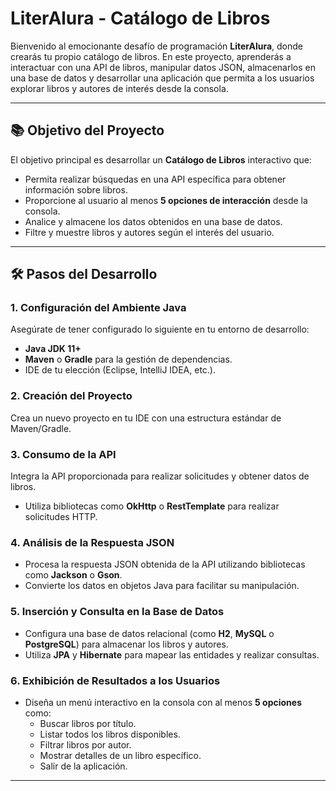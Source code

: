 # LiterAlura - Catálogo de Libros  

Bienvenido al emocionante desafío de programación **LiterAlura**, donde crearás tu propio catálogo de libros. En este proyecto, aprenderás a interactuar con una API de libros, manipular datos JSON, almacenarlos en una base de datos y desarrollar una aplicación que permita a los usuarios explorar libros y autores de interés desde la consola.

---

## 📚 Objetivo del Proyecto  

El objetivo principal es desarrollar un **Catálogo de Libros** interactivo que:  
- Permita realizar búsquedas en una API específica para obtener información sobre libros.  
- Proporcione al usuario al menos **5 opciones de interacción** desde la consola.  
- Analice y almacene los datos obtenidos en una base de datos.  
- Filtre y muestre libros y autores según el interés del usuario.  

---

## 🛠️ Pasos del Desarrollo  

### 1. Configuración del Ambiente Java  
Asegúrate de tener configurado lo siguiente en tu entorno de desarrollo:  
- **Java JDK 11+**  
- **Maven** o **Gradle** para la gestión de dependencias.  
- IDE de tu elección (Eclipse, IntelliJ IDEA, etc.).  

### 2. Creación del Proyecto  
Crea un nuevo proyecto en tu IDE con una estructura estándar de Maven/Gradle.  

### 3. Consumo de la API  
Integra la API proporcionada para realizar solicitudes y obtener datos de libros.  
- Utiliza bibliotecas como **OkHttp** o **RestTemplate** para realizar solicitudes HTTP.  

### 4. Análisis de la Respuesta JSON  
- Procesa la respuesta JSON obtenida de la API utilizando bibliotecas como **Jackson** o **Gson**.  
- Convierte los datos en objetos Java para facilitar su manipulación.  

### 5. Inserción y Consulta en la Base de Datos  
- Configura una base de datos relacional (como **H2**, **MySQL** o **PostgreSQL**) para almacenar los libros y autores.  
- Utiliza **JPA** y **Hibernate** para mapear las entidades y realizar consultas.  

### 6. Exhibición de Resultados a los Usuarios  
- Diseña un menú interactivo en la consola con al menos **5 opciones** como:  
  - Buscar libros por título.  
  - Listar todos los libros disponibles.  
  - Filtrar libros por autor.  
  - Mostrar detalles de un libro específico.  
  - Salir de la aplicación.  

---
